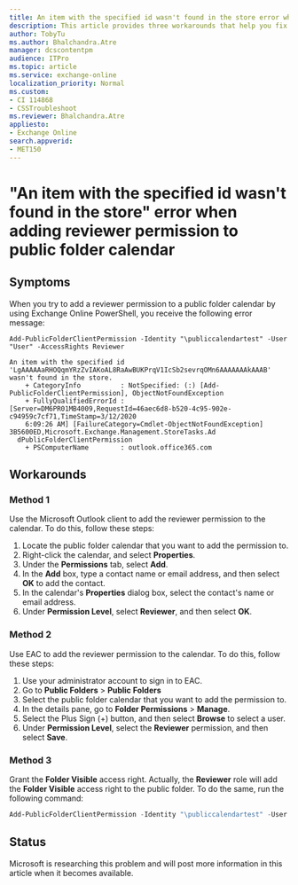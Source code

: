 ```yaml
---
title: An item with the specified id wasn't found in the store error when adding reviewer permission to public folder calendar
description: This article provides three workarounds that help you fix an issue where you are unable to add Reviewer permission by using PowerShell commands.
author: TobyTu
ms.author: Bhalchandra.Atre
manager: dcscontentpm
audience: ITPro 
ms.topic: article 
ms.service: exchange-online
localization_priority: Normal
ms.custom: 
- CI 114868
- CSSTroubleshoot
ms.reviewer: Bhalchandra.Atre
appliesto:
- Exchange Online
search.appverid: 
- MET150
---
```


# "An item with the specified id wasn't found in the store" error when adding reviewer permission to public folder calendar

## Symptoms

When you try to add a reviewer permission to a public folder calendar by using Exchange Online PowerShell, you receive the following error message:

```
Add-PublicFolderClientPermission -Identity "\publiccalendartest" -User "User" -AccessRights Reviewer

An item with the specified id 'LgAAAAAaRHOQqmYRzZvIAKoAL8RaAwBUKPrqV1IcSb2sevrqOMn6AAAAAAAkAAAB' wasn't found in the store.
    + CategoryInfo          : NotSpecified: (:) [Add-PublicFolderClientPermission], ObjectNotFoundException
    + FullyQualifiedErrorId : [Server=DM6PR01MB4009,RequestId=46aec6d8-b520-4c95-902e-c94959c7cf71,TimeStamp=3/12/2020
    6:09:26 AM] [FailureCategory=Cmdlet-ObjectNotFoundException] 3B5600ED,Microsoft.Exchange.Management.StoreTasks.Ad
  dPublicFolderClientPermission
    + PSComputerName        : outlook.office365.com
```

## Workarounds

### Method 1

Use the Microsoft Outlook client to add the reviewer permission to the calendar. To do this, follow these steps:

1. Locate the public folder calendar that you want to add the permission to.
2. Right-click the calendar, and select **Properties**.
3. Under the **Permissions** tab, select **Add**.  
4. In the **Add** box, type a contact name or email address, and then select **OK** to add the contact.
5. In the calendar's **Properties** dialog box, select the contact's name or email address.
6. Under **Permission Level**, select **Reviewer**, and then select **OK**.

### Method 2

Use EAC to add the reviewer permission to the calendar. To do this, follow these steps:

1. Use your administrator account to sign in to EAC.
2. Go to **Public Folders** > **Public Folders**
3. Select the public folder calendar that you want to add the permission to.
4. In the details pane, go to **Folder Permissions** > **Manage**.
5. Select the Plus Sign (+) button, and then select **Browse** to select a user.
6. Under **Permission Level**, select the **Reviewer** permission, and then select **Save**.

### Method 3

Grant the **Folder Visible** access right. Actually, the **Reviewer** role will add the **Folder Visible** access right to the public folder. To do the same, run the following command:

```powershell
Add-PublicFolderClientPermission -Identity "\publiccalendartest" -User "User" -AccessRights ReadItems,FolderVisible
```

## Status

Microsoft is researching this problem and will post more information in this article when it becomes available.
